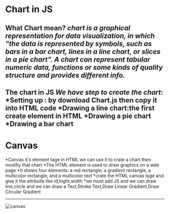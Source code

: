 # Chart in JS
**What Chart mean?**
*chart is a graphical representation for data visualization, in which "the data is represented by symbols, such as bars in a bar chart, lines in a line chart, or slices in a pie chart". A chart can represent tabular numeric data, functions or some kinds of quality structure and provides different info.*
---------------------------------------------------------------------------------
**The chart in JS**
*We have step to create the chart:*
*Setting up : by download Chart.js then copy it into HTML code
*Drawing a line chart:the first create  element in HTML
*Drawing a pie chart
*Drawing a bar chart
--------------------------------------------------------------------------------------------------------
# Canvas
*Canvas it's element tage in HTML we can use it to crate a chart then modifiy that chart
*The HTML <canvas> element is used to draw graphics on a web page
*It shows four elements: a red rectangle, a gradient rectangle, a multicolor rectangle, and a multicolor text
*crate the HTML canvas tage and give it the attrbuite like id,hight,width
*we must add JS and we can draw line,circle and we can draw a Text,Stroke Text,Draw Linear Gradient,Draw Circular Gradient 

-------------------------------------------------------------------------------------------------------


![canvas](https://i.stack.imgur.com/642Ei.png)
